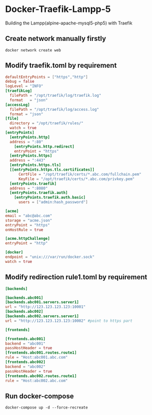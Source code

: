 # Docker-Traefik-Lampp-5
Building the Lampp(alpine-apache-mysql5-php5) with Traefik

## Create network manually firstly
```
docker network create web
```

## Modify traefik.toml by requirement
```toml
defaultEntryPoints = ["https","http"]
debug = false
logLevel = "INFO"
[traefikLog]
  filePath = "/opt/traefik/log/traefik.log"
  format   = "json"
[accessLog]
  filePath = "/opt/traefik/log/access.log"
  format = "json"
[file]
  directory = "/opt/traefik/rules/"
  watch = true
[entryPoints]
  [entryPoints.http]
  address = ":80"
    [entryPoints.http.redirect]
    entryPoint = "https"
  [entryPoints.https]
  address = ":443"
  [entryPoints.https.tls]
  [[entryPoints.https.tls.certificates]]
      CertFile = "/opt/traefik/certs/*.abc.com/fullchain.pem"
      KeyFile = "/opt/traefik/certs/*.abc.com/privkey.pem"
  [entryPoints.traefik]
  address = ":8080"
  [entryPoints.traefik.auth]
    [entryPoints.traefik.auth.basic]
      users = ["admin:hash_password"]

[acme]
email = "abc@abc.com"
storage = "acme.json"
entryPoint = "https"
onHostRule = true

[acme.httpChallenge]
entryPoint = "http"

[docker]
endpoint = "unix:///var/run/docker.sock"
watch = true
```

## Modify redirection rule1.toml by requirement
```toml
[backends]

[backends.abc001]
[backends.abc001.servers.server1]
url = "http://123.123.123.123:10001"
[backends.abc002]
[backends.abc002.servers.server1]
url = "http://123.123.123.123:10002" #point to https part

[frontends]

[frontends.abc001]
backend = "abc001"
passHostHeader = true
[frontends.abc001.routes.route1]
rule = "Host:abc001.abc.com"
[frontends.abc002]
backend = "abc002"
passHostHeader = true
[frontends.abc002.routes.route1]
rule = "Host:abc002.abc.com"
```

## Run docker-compose
```
docker-compose up -d --force-recreate
```
